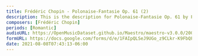 ```yaml
---
title: Frédéric Chopin - Polonaise-Fantasie Op. 61 (2)
description: This is the description for Polonaise-Fantasie Op. 61 by Frédéric Chopin
composers: [Frédéric Chopin]
periods: [Romantic]
audioURL: https://OpenMusicDataset.github.io/Maestro/maestro-v3.0.0/2009/MIDI-Unprocessed_01_R1_2009_01-04_ORIG_MID--AUDIO_01_R1_2009_01_R1_2009_04_WAV.midi
formURL: https://docs.google.com/forms/d/e/1FAIpQLSeJ9UGo_z9CLkr-K9FbQFu56_tkVGFTsPaBxobHjjMkoJgbAQ/viewform
date: 2021-08-08T07:43:13-06:00
---
```

